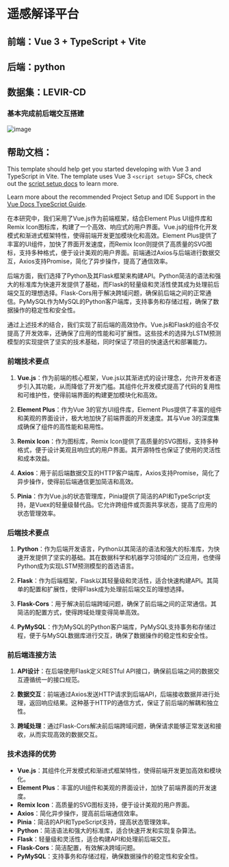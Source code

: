 # 遥感解译平台
## 前端：Vue 3 + TypeScript + Vite
## 后端：python
## 数据集：LEVIR-CD

### 基本完成前后端交互搭建
![image](https://github.com/user-attachments/assets/97f23531-0307-4a81-8d49-afbfe560d4f6)


## 帮助文档：
This template should help get you started developing with Vue 3 and TypeScript in Vite. The template uses Vue 3 `<script setup>` SFCs, check out the [script setup docs](https://v3.vuejs.org/api/sfc-script-setup.html#sfc-script-setup) to learn more.

Learn more about the recommended Project Setup and IDE Support in the [Vue Docs TypeScript Guide](https://vuejs.org/guide/typescript/overview.html#project-setup).

在本研究中，我们采用了Vue.js作为前端框架，结合Element Plus UI组件库和Remix Icon图标库，构建了一个高效、响应式的用户界面。Vue.js的组件化开发模式和渐进式框架特性，使得前端开发更加模块化和高效。Element Plus提供了丰富的UI组件，加快了界面开发速度，而Remix Icon则提供了高质量的SVG图标，支持多种格式，便于设计美观的用户界面。前端通过Axios与后端进行数据交互，Axios支持Promise，简化了异步操作，提高了通信效率。

后端方面，我们选择了Python及其Flask框架来构建API。Python简洁的语法和强大的标准库为快速开发提供了基础，而Flask的轻量级和灵活性使其成为处理前后端交互的理想选择。Flask-Cors用于解决跨域问题，确保前后端之间的正常通信。PyMySQL作为MySQL的Python客户端库，支持事务和存储过程，确保了数据操作的稳定性和安全性。

通过上述技术的结合，我们实现了前后端的高效协作。Vue.js和Flask的组合不仅提高了开发效率，还确保了应用的性能和可扩展性。这些技术的选择为LSTM预测模型的实现提供了坚实的技术基础，同时保证了项目的快速迭代和部署能力。

### 前端技术要点

1. **Vue.js**：作为前端的核心框架，Vue.js以其渐进式的设计理念，允许开发者逐步引入其功能，从而降低了开发门槛。其组件化开发模式提高了代码的复用性和可维护性，使得前端界面的构建更加模块化和高效。

2. **Element Plus**：作为Vue 3的官方UI组件库，Element Plus提供了丰富的组件和美观的界面设计，极大地加快了前端界面的开发速度。其与Vue 3的深度集成确保了组件的高性能和易用性。

3. **Remix Icon**：作为图标库，Remix Icon提供了高质量的SVG图标，支持多种格式，便于设计美观且响应式的用户界面。其开源特性也保证了使用的灵活性和成本效益。

4. **Axios**：用于前后端数据交互的HTTP客户端库，Axios支持Promise，简化了异步操作，使得前后端通信更加简洁和高效。

5. **Pinia**：作为Vue.js的状态管理库，Pinia提供了简洁的API和TypeScript支持，是Vuex的轻量级替代品。它允许跨组件或页面共享状态，提高了应用的状态管理效率。

### 后端技术要点

1. **Python**：作为后端开发语言，Python以其简洁的语法和强大的标准库，为快速开发提供了坚实的基础。其在数据科学和机器学习领域的广泛应用，也使得Python成为实现LSTM预测模型的首选语言。

2. **Flask**：作为后端框架，Flask以其轻量级和灵活性，适合快速构建API。其简单的配置和扩展性，使得Flask成为处理前后端交互的理想选择。

3. **Flask-Cors**：用于解决前后端跨域问题，确保了前后端之间的正常通信。其简洁的配置方式，使得跨域处理变得简单高效。

4. **PyMySQL**：作为MySQL的Python客户端库，PyMySQL支持事务和存储过程，便于与MySQL数据库进行交互，确保了数据操作的稳定性和安全性。

### 前后端连接方法

1. **API设计**：在后端使用Flask定义RESTful API接口，确保前后端之间的数据交互遵循统一的接口规范。

2. **数据交互**：前端通过Axios发送HTTP请求到后端API，后端接收数据并进行处理，返回响应结果。这种基于HTTP的通信方式，保证了前后端的解耦和独立性。

3. **跨域处理**：通过Flask-Cors解决前后端跨域问题，确保请求能够正常发送和接收，从而实现高效的数据交互。

### 技术选择的优势

- **Vue.js**：其组件化开发模式和渐进式框架特性，使得前端开发更加高效和模块化。
- **Element Plus**：丰富的UI组件和美观的界面设计，加快了前端界面的开发速度。
- **Remix Icon**：高质量的SVG图标支持，便于设计美观的用户界面。
- **Axios**：简化异步操作，提高前后端通信效率。
- **Pinia**：简洁的API和TypeScript支持，提高状态管理效率。
- **Python**：简洁语法和强大的标准库，适合快速开发和实现复杂算法。
- **Flask**：轻量级和灵活性，适合构建API和处理前后端交互。
- **Flask-Cors**：简洁配置，有效解决跨域问题。
- **PyMySQL**：支持事务和存储过程，确保数据操作的稳定性和安全性。
